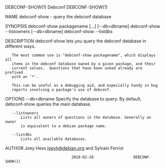 DEBCONF-SHOW(1)                    Debconf                    DEBCONF-SHOW(1)

NAME
       debconf-show - query the debconf database

SYNOPSIS
        debconf-show packagename [...] [--db=dbname]
        debconf-show --listowners [--db=dbname]
        debconf-show --listdbs

DESCRIPTION
       debconf-show lets you query the debconf database in different ways.

       The most common use is "debconf-show packagename", which displays all
       items in the debconf database owned by a given package, and their
       current values.  Questions that have been asked already are prefixed
       with an '*'.

       This can be useful as a debugging aid, and especially handy in bug
       reports involving a package's use of debconf.

OPTIONS
       --db=dbname
           Specify the database to query. By default, debconf-show queries
           the main database.

       --listowners
           Lists all owners of questions in the database. Generally an owner
           is equivalent to a debian package name.

       --listdbs
           Lists all available databases.

AUTHOR
       Joey Hess <joeyh@debian.org> and Sylvain Ferriol

                                  2018-02-28                  DEBCONF-SHOW(1)
